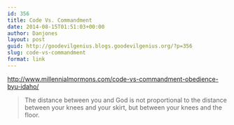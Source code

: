 ```yaml
---
id: 356
title: Code Vs. Commandment
date: 2014-08-15T01:51:03+00:00
author: Danjones
layout: post
guid: http://goodevilgenius.blogs.goodevilgenius.org/?p=356
slug: code-vs-commandment
format: link
---
```

http://www.millennialmormons.com/code-vs-commandment-obedience-byu-idaho/

> The distance between you and God is not proportional to the distance between your knees and your skirt, but between your knees and the floor.
